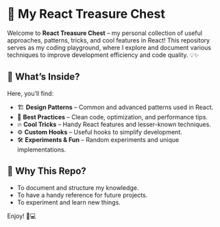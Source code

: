 # 🚀 My React Treasure Chest

Welcome to **React Treasure Chest** – my personal collection of useful approaches, patterns, tricks, and cool features in React! This repository serves as my coding playground, where I explore and document various techniques to improve development efficiency and code quality. 💡✨

## 📌 What’s Inside?

Here, you’ll find:

- 🏗 **Design Patterns** – Common and advanced patterns used in React.
- 🎯 **Best Practices** – Clean code, optimization, and performance tips.
- 🔥 **Cool Tricks** – Handy React features and lesser-known techniques.
- ⚙ **Custom Hooks** – Useful hooks to simplify development.
- 🛠 **Experiments & Fun** – Random experiments and unique implementations.

## 🚀 Why This Repo?

- To document and structure my knowledge.
- To have a handy reference for future projects.
- To experiment and learn new things.

Enjoy! 🚀💻